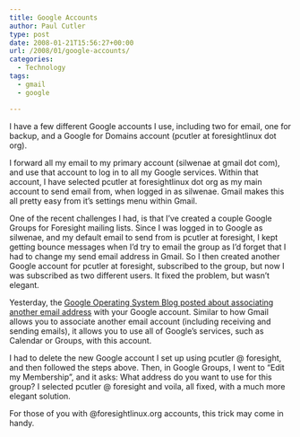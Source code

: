 ```yaml
---
title: Google Accounts
author: Paul Cutler
type: post
date: 2008-01-21T15:56:27+00:00
url: /2008/01/google-accounts/
categories:
  - Technology
tags:
  - gmail
  - google

---
```

I have a few different Google accounts I use, including two for email, one for backup, and a Google for Domains account (pcutler at foresightlinux dot org).

I forward all my email to my primary account (silwenae at gmail dot com), and use that account to log in to all my Google services. Within that account, I have selected pcutler at foresightlinux dot org as my main account to send email from, when logged in as silwenae. Gmail makes this all pretty easy from it&#8217;s settings menu within Gmail.

One of the recent challenges I had, is that I&#8217;ve created a couple Google Groups for Foresight mailing lists. Since I was logged in to Google as silwenae, and my default email to send from is pcutler at foresight, I kept getting bounce messages when I&#8217;d try to email the group as I&#8217;d forget that I had to change my send email address in Gmail. So I then created another Google account for pcutler at foresight, subscribed to the group, but now I was subscribed as two different users. It fixed the problem, but wasn&#8217;t elegant.

Yesterday, the [Google Operating System Blog posted about associating another email address][1] with your Google account. Similar to how Gmail allows you to associate another email account (including receiving and sending emails), it allows you to use all of Google&#8217;s services, such as Calendar or Groups, with this account.

I had to delete the new Google account I set up using pcutler @ foresight, and then followed the steps above. Then, in Google Groups, I went to &#8220;Edit my Membership&#8221;, and it asks: What address do you want to use for this group? I selected pcutler @ foresight and voila, all fixed, with a much more elegant solution.

For those of you with @foresightlinux.org accounts, this trick may come in handy.

 [1]: http://googlesystem.blogspot.com/2008/01/associate-email-addresses-with-google.html